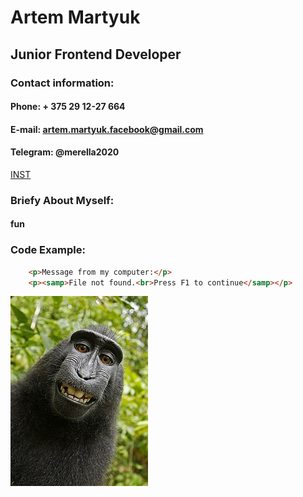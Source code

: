 # Artem Martyuk

## Junior Frontend Developer

### Contact information:
#### Phone: + 375 29 12-27 664
#### E-mail: artem.martyuk.facebook@gmail.com
#### Telegram: @merella2020
[INST](https://www.instagram.com/http_mart.art/?hl=ru)

### Briefy About Myself:
#### fun

### Code Example:

```html
    <p>Message from my computer:</p>
    <p><samp>File not found.<br>Press F1 to continue</samp></p>
```

![Это опциональный alt-text](/monkey.jpg)
